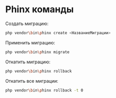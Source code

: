# Phinx команды

Создать миграцию:

```bash
php vendor\bin\phinx create <НазваниеМиграции>
```

Применить миграцию:

```bash
php vendor\bin\phinx migrate
```

Откатить миграцию:

```bash
php vendor\bin\phinx rollback
```

Откатить все миграции:

```bash
php vendor\bin\phinx rollback -t 0
```

